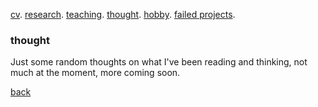 [cv](./cv.html). [research](./research.md). [teaching](./teaching.md). [thought](./thought.md). [hobby](./hobby.md). [failed projects](./failed.md).

### thought

Just some random thoughts on what I've been reading and thinking, not much at the moment, more coming soon.

[back](./)
